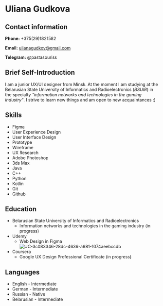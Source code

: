 # Uliana Gudkova
## Contact information
**Phone:** +375(29)1821582

**Email:** ulianagudkov@gmail.com

**Telegram:** @pastasouriss

## Brief Self-Introduction

I am a junior UX/UI designer from Minsk. At the moment I am studying at the Belarusian State University of Informatics and Radioelectronics (*BSUIR*) in the specialty _"information networks and technologies in the gaming industry"_. I strive to learn new things and am open to new acquaintances :)

## Skills

- Figma
- User Experience Design
- User Interface Design
- Prototype
- Wireframe
- UX Research
- Adobe Photoshop
- 3ds Max
- Java
- C++
- Python
- Kotlin
- Git
- Github
  
## Education

- Belarusian State University of Informatics and Radioelectronics
  - Information networks and technologies in the gaming industry (in progress)
- Udemy
  - Web Design in Figma ![UC-3c083346-28dc-4636-a981-1074aeebccdb](https://github.com/user-attachments/assets/79207a25-9723-497c-bd3a-2d826332bd9c)
- Coursera
  - Google UX Design Professional Certificate (in progress)

## Languages

- English - Intermediate
- German - Intermediate
- Russian - Native
- Belarusian - Intermediate

